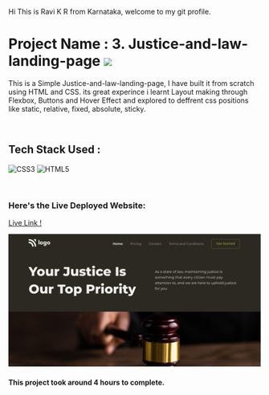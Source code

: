 Hi This is Ravi K R from Karnataka, welcome to my git profile.

# Project Name : 3. Justice-and-law-landing-page ![](https://img.shields.io/badge/Project-3-green)

This is a Simple Justice-and-law-landing-page, I have built it from scratch using HTML and CSS. its great experince i learnt Layout making through Flexbox, Buttons and Hover Effect and explored to deffrent css positions like static, relative, fixed, absolute, sticky. 


</br>

## Tech Stack Used :

![CSS3](https://img.shields.io/badge/css3-%231572B6.svg?style=for-the-badge&logo=css3&logoColor=white) ![HTML5](https://img.shields.io/badge/html5-%23E34F26.svg?style=for-the-badge&logo=html5&logoColor=white) 

</br>



### Here's the Live Deployed Website:

[Live Link !](https://jade-brigadeiros-d6c742.netlify.app/)

![Web Site Image](./thumbnail.png)

#### This project took around 4 hours to complete.